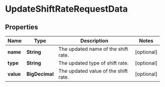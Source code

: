 

# UpdateShiftRateRequestData


## Properties

| Name | Type | Description | Notes |
|------------ | ------------- | ------------- | -------------|
|**name** | **String** | The updated name of the shift rate. |  [optional] |
|**type** | **String** | The updated type of shift rate. |  [optional] |
|**value** | **BigDecimal** | The updated value of the shift rate. |  [optional] |



